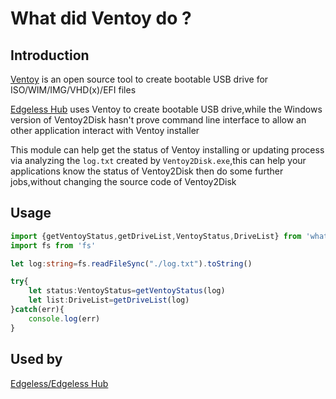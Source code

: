 # What did Ventoy do ?

## Introduction
[Ventoy](https://www.ventoy.net/) is an open source tool to create bootable USB drive for ISO/WIM/IMG/VHD(x)/EFI files

[Edgeless Hub](https://github.com/EdgelessPE/edgeless-hub) uses Ventoy to create bootable USB drive,while the Windows version of Ventoy2Disk hasn't prove command line interface to allow an other application interact with Ventoy installer

This module can help get the status of Ventoy installing or updating process via analyzing the `log.txt` created by `Ventoy2Disk.exe`,this can help your applications know the status of Ventoy2Disk then do some further jobs,without changing the source code of Ventoy2Disk

## Usage
```typescript
import {getVentoyStatus,getDriveList,VentoyStatus,DriveList} from 'what-did-ventoy-do'
import fs from 'fs'

let log:string=fs.readFileSync("./log.txt").toString()

try{
    let status:VentoyStatus=getVentoyStatus(log)
    let list:DriveList=getDriveList(log)
}catch(err){
    console.log(err)
}
```

## Used by
[Edgeless/Edgeless Hub](https://github.com/EdgelessPE/edgeless-hub)